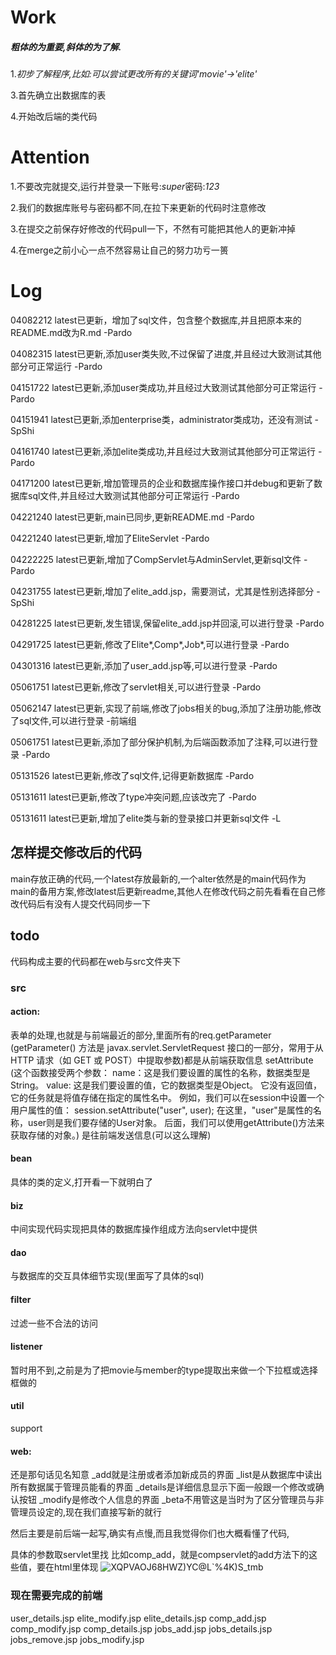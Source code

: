 # Work

##### 粗体的为重要,斜体的为了解.

1.*初步了解程序,比如:可以尝试更改所有的关键词'movie'->'elite'*



3.首先确立出数据库的表

4.开始改后端的类代码


# Attention

1.不要改完就提交,运行并登录一下账号:*super*密码:*123*

2.我们的数据库账号与密码都不同,在拉下来更新的代码时注意修改

3.在提交之前保存好修改的代码pull一下，不然有可能把其他人的更新冲掉

4.在merge之前小心一点不然容易让自己的努力功亏一篑

# Log

04082212 latest已更新，增加了sql文件，包含整个数据库,并且把原本来的README.md改为R.md   -Pardo

04082315 latest已更新,添加user类失败,不过保留了进度,并且经过大致测试其他部分可正常运行  -Pardo

04151722 latest已更新,添加user类成功,并且经过大致测试其他部分可正常运行  -Pardo

04151941 latest已更新,添加enterprise类，administrator类成功，还没有测试  -SpShi

04161740 latest已更新,添加elite类成功,并且经过大致测试其他部分可正常运行  -Pardo

04171200 latest已更新,增加管理员的企业和数据库操作接口并debug和更新了数据库sql文件,并且经过大致测试其他部分可正常运行 -Pardo

04221240 latest已更新,main已同步,更新README.md -Pardo

04221240 latest已更新,增加了EliteServlet -Pardo

04222225 latest已更新,增加了CompServlet与AdminServlet,更新sql文件 -Pardo

04231755 latest已更新,增加了elite_add.jsp，需要测试，尤其是性别选择部分 -SpShi

04281225 latest已更新,发生错误,保留elite_add.jsp并回滚,可以进行登录 -Pardo

04291725 latest已更新,修改了Elite*,Comp*,Job*,可以进行登录 -Pardo

04301316 latest已更新,添加了user_add.jsp等,可以进行登录 -Pardo

05061751 latest已更新,修改了servlet相关,可以进行登录 -Pardo

05062147 latest已更新,实现了前端,修改了jobs相关的bug,添加了注册功能,修改了sql文件,可以进行登录 -前端组

05061751 latest已更新,添加了部分保护机制,为后端函数添加了注释,可以进行登录 -Pardo

05131526 latest已更新,修改了sql文件,记得更新数据库 -Pardo

05131611 latest已更新,修改了type冲突问题,应该改完了 -Pardo

05131611 latest已更新,增加了elite类与新的登录接口并更新sql文件 -L



## 怎样提交修改后的代码

main存放正确的代码,一个latest存放最新的,一个alter依然是的main代码作为main的备用方案,修改latest后更新readme,其他人在修改代码之前先看看在自己修改代码后有没有人提交代码同步一下

## todo

代码构成主要的代码都在web与src文件夹下

### src

#### action:
表单的处理,也就是与前端最近的部分,里面所有的req.getParameter
(getParameter() 方法是 javax.servlet.ServletRequest 接口的一部分，常用于从 HTTP 请求（如 GET 或 POST）中提取参数)都是从前端获取信息
setAttribute
(这个函数接受两个参数：
name：这是我们要设置的属性的名称，数据类型是String。
value: 这是我们要设置的值，它的数据类型是Object。
它没有返回值，它的任务就是将值存储在指定的属性名中。
例如，我们可以在session中设置一个用户属性的值：
session.setAttribute("user", user);
在这里，"user"是属性的名称，user则是我们要存储的User对象。
后面，我们可以使用getAttribute()方法来获取存储的对象。)
是往前端发送信息(可以这么理解)

#### bean

具体的类的定义,打开看一下就明白了

#### biz

中间实现代码实现把具体的数据库操作组成方法向servlet中提供

#### dao

与数据库的交互具体细节实现(里面写了具体的sql)

#### filter

过滤一些不合法的访问

#### listener

暂时用不到,之前是为了把movie与member的type提取出来做一个下拉框或选择框做的

#### util

support

#### web:

还是那句话见名知意
_add就是注册或者添加新成员的界面
_list是从数据库中读出所有数据属于管理员能看的界面
_details是详细信息显示下面一般跟一个修改或确认按钮
_modify是修改个人信息的界面
_beta不用管这是当时为了区分管理员与非管理员设定的,现在我们直接写新的就行

然后主要是前后端一起写,确实有点慢,而且我觉得你们也大概看懂了代码,

具体的参数取servlet里找
比如comp_add，就是compservlet的add方法下的这些值，要在html里体现
![XQPVAOJ68HWZ)YC@L`%4K)S_tmb](https://github.com/SpShi/Software-Course-Project-sducs2024/assets/162112744/69838775-6cfe-4570-8c94-b5593a7cbc83)


### 现在需要完成的前端
user_details.jsp
elite_modify.jsp
elite_details.jsp
comp_add.jsp
comp_modify.jsp
comp_details.jsp
jobs_add.jsp
jobs_details.jsp
jobs_remove.jsp
jobs_modify.jsp


